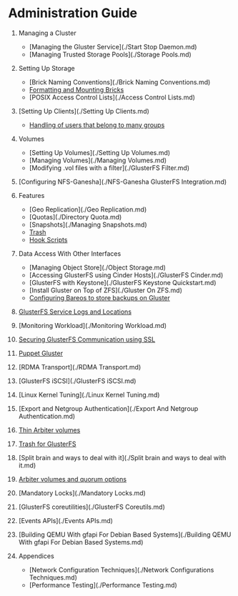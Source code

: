 # Administration Guide

1. Managing a Cluster

	* [Managing the Gluster Service](./Start Stop Daemon.md)
	* [Managing Trusted Storage Pools](./Storage Pools.md)
       
2. Setting Up Storage

	* [Brick Naming Conventions](./Brick Naming Conventions.md)
	* [Formatting and Mounting Bricks](./formatting-and-mounting-bricks.md)
	* [POSIX Access Control Lists](./Access Control Lists.md)
       
3.  [Setting Up Clients](./Setting Up Clients.md)
	* [Handling of users that belong to many groups](./Handling-of-users-with-many-groups.md)
       
4.  Volumes
	* [Setting Up Volumes](./Setting Up Volumes.md)
	* [Managing Volumes](./Managing Volumes.md)
	* [Modifying .vol files with a filter](./GlusterFS Filter.md)
	
5.  [Configuring NFS-Ganesha](./NFS-Ganesha GlusterFS Integration.md)

6.   Features

       * [Geo Replication](./Geo Replication.md)
       * [Quotas](./Directory Quota.md)
       * [Snapshots](./Managing Snapshots.md)
       * [Trash](./Trash.md)
       * [Hook Scripts](./Hook-scripts.md)

7. Data Access With Other Interfaces

	* [Managing Object Store](./Object Storage.md)
	* [Accessing GlusterFS using Cinder Hosts](./GlusterFS Cinder.md)
	* [GlusterFS with Keystone](./GlusterFS Keystone Quickstart.md)
	* [Install Gluster on Top of ZFS](./Gluster On ZFS.md)
	* [Configuring Bareos to store backups on Gluster](./Bareos.md)
	
8.  [GlusterFS Service Logs and Locations](./Logging.md)

9.  [Monitoring Workload](./Monitoring Workload.md)

10.  [Securing GlusterFS Communication using SSL](./SSL.md)	
	
11.  [Puppet Gluster](./Puppet.md)

12.  [RDMA Transport](./RDMA Transport.md)
	
13.  [GlusterFS iSCSI](./GlusterFS iSCSI.md)

14.  [Linux Kernel Tuning](./Linux Kernel Tuning.md)

15.  [Export and Netgroup Authentication](./Export And Netgroup Authentication.md)

16.  [Thin Arbiter volumes](./Thin-Arbiter-Volumes.md)

17.  [Trash for GlusterFS](./Trash.md)

18.  [Split brain and ways to deal with it](./Split brain and ways to deal with it.md)

19.  [Arbiter volumes and quorum options](./arbiter-volumes-and-quorum.md)

20.  [Mandatory Locks](./Mandatory Locks.md)

21.  [GlusterFS coreutilities](./GlusterFS Coreutils.md)

22.  [Events APIs](./Events APIs.md)

23.  [Building QEMU With gfapi For Debian Based Systems](./Building QEMU With gfapi For Debian Based Systems.md)

24.  Appendices
     * [Network Configuration Techniques](./Network Configurations Techniques.md)
     * [Performance Testing](./Performance Testing.md)
